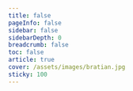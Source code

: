 ```yaml
---
title: false
pageInfo: false
sidebar: false
sidebarDepth: 0
breadcrumb: false
toc: false
article: true
cover: /assets/images/bratian.jpg
sticky: 100
---
```


<ClientOnly>
  <Nomenclature />
</ClientOnly>

